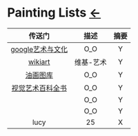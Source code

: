 <style type="text/css">
#content {margin-left: 5%;}
</style>

<script src="../../js/JQuery/jquery.min.js" type="text/javascript"></script>
<script type="text/javascript" charset="utf-8">
  // Creating custom :external selector
  $.expr[':'].external = function(obj){
      return !obj.href.match(/^mailto\:/)
              && (obj.hostname != location.hostname);
  };    
  
  $(function(){
    // Add 'external' CSS class to all external links
    $('a:external').addClass('external');

    // turn target into target=_blank for elements w external class
    $(".external").attr('target','_blank');

  })
</script>

# Painting Lists  [←](../index.md)

| 传送门 | 描述 | 摘要 |
|:---:|:---:|:---:|
| [google艺术与文化](https://artsandculture.google.com/entity/%2Fm%2F04lg6?hl=zh-CN) | O_O | Y |
| [wikiart](https://www.wikiart.org/zh/lie-ao-na-duo-da-fen-qi) | 维基-艺术 | Y |
| [油画图库](http://www.youhuaaa.com/page/painter/index.php) | O_O | Y |
| [视觉艺术百科全书](https://www.wikiart.org/zh/artists-by-art-movement) | O_O | Y |
| []() | O_O | Y |
| []() | O_O | Y |
| lucy | 25 | X |
